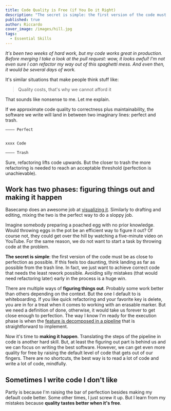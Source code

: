 ```yaml
---
title: Code Quality is Free (if You Do it Right)
description: "The secret is simple: the first version of the code must be as close to perfection as possible. Here's how to do it."
published: true
author: Riccardo
cover_image: /images/hill.jpg
tags:
  - Essential Skills
---
```


*It's been two weeks of hard work, but my code works great in production. Before merging I take a look at the pull request: wow, it looks awful! I'm not even sure I can refactor my way out of this spaghetti mess. And even then, it would be several days of work.*

It's similar situations that make people think stuff like:

> Quality costs, that's why we cannot afford it

That sounds like nonsense to me. Let me explain.

If we approximate code quality to correctness plus maintainability, the software we write will land in between two imaginary lines: perfect and trash.

```bash
–––– Perfect


xxxx Code

–––– Trash
```

Sure, refactoring lifts code upwards. But the closer to trash the more refactoring is needed to reach an acceptable threshold (perfection is unachievable).

## Work has two phases: figuring things out and making it happen

Basecamp does an awesome job at [visualizing it](https://basecamp.com/features/hill-charts). Similarly to drafting and editing, mixing the two is the perfect way to do a sloppy job.

Imagine somebody preparing a poached egg with no prior knowledge. Would throwing eggs in the pot be an efficient way to figure it out? Of course not, they could get over the hill by watching a five-minute video on YouTube. For the same reason, we do not want to start a task by throwing code at the problem.

**The secret is simple**: the first version of the code must be as close to perfection as possible. If this feels too daunting, think landing as far as possible from the trash line. In fact, we just want to achieve correct code that needs the least rework possible. Avoiding silly mistakes (that would need refactoring later) early in the process is a huge win.

There are multiple ways of **figuring things out**. Probably some work better than others depending on the context. But the one I default to is whiteboarding. If you like quick refactoring and your favorite key is delete, you are in for a treat when it comes to working with an erasable marker. But we need a definition of done, otherwise, it would take us forever to get close enough to perfection. The way I know I'm ready for the execution phase is when the [feature is decomposed in a pipeline](/posts/2020-06-29-decomposing-features-into-pipelines/) that is straightforward to implement.

Now it's time to **making it happen**. Translating the steps of the pipeline in code is another hard skill. But, at least the figuring out part is behind us and we can focus on writing the best software. However, we can get even more quality for free by raising the default level of code that gets out of our fingers. There are no shortcuts, the best way is to read a lot of code and write a lot of code, mindfully.

## Sometimes I write code I don't like

Partly is because I'm raising the bar of perfection besides making my default code better. Some other times, I just screw it up. But I learn from my mistakes because **quality tastes better when it's free**.
